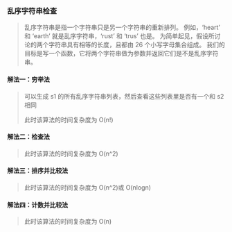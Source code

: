 ### 乱序字符串检查
> 乱序字符串是指一个字符串只是另一个字符串的重新排列。
> 例如，‘heart’ 和 ‘earth’ 就是乱序字符串，‘rust’ 和 ‘trus’ 也是。
> 为简单起见，假设所讨论的两个字符串具有相等的长度，且都由 26 个小写字母集合组成。
> 我们的目标是写一个函数，它将两个字符串做为参数并返回它们是不是乱序字符串。

#### 解法一：穷举法
> 可以生成 s1 的所有乱序字符串列表，然后查看这些列表里是否有一个和 s2 相同
>
> 此时该算法的时间复杂度为 O(n!)

#### 解法二：检查法
> 此时该算法的时间复杂度为 O(n^2)

#### 解法三：排序并比较法
> 此时该算法的时间复杂度为 O(n^2)或 O(nlogn)

#### 解法四：计数并比较法
> 此时该算法的时间复杂度为 O(n)
